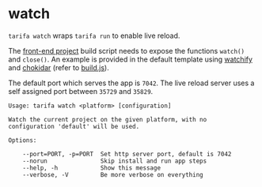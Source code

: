 # watch

`tarifa watch` wraps `tarifa run` to enable live reload.

The [front-end project](../project/index.md#the-www-project) build script needs to expose the functions `watch()` and `close()`. An example is provided in the default template using [watchify](https://www.npmjs.com/package/watchify) and [chokidar](https://www.npmjs.com/package/chokidar) (refer to [build.js](https://github.com/TarifaTools/tarifa/blob/master/template/project/bin/build.js)).

The default port which serves the app is `7042`. The live reload server uses a self assigned port between `35729` and `35829`.

```
Usage: tarifa watch <platform> [configuration]

Watch the current project on the given platform, with no
configuration 'default' will be used.

Options:

    --port=PORT, -p=PORT  Set http server port, default is 7042
    --norun               Skip install and run app steps
    --help, -h            Show this message
    --verbose, -V         Be more verbose on everything
```
